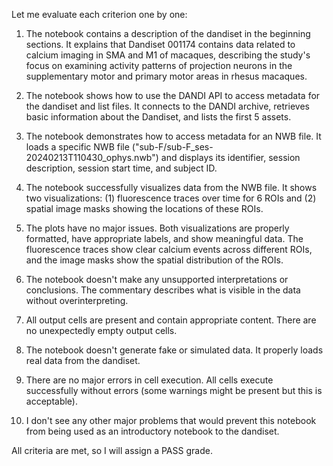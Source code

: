 Let me evaluate each criterion one by one:

1. The notebook contains a description of the dandiset in the beginning sections. It explains that Dandiset 001174 contains data related to calcium imaging in SMA and M1 of macaques, describing the study's focus on examining activity patterns of projection neurons in the supplementary motor and primary motor areas in rhesus macaques.

2. The notebook shows how to use the DANDI API to access metadata for the dandiset and list files. It connects to the DANDI archive, retrieves basic information about the Dandiset, and lists the first 5 assets.

3. The notebook demonstrates how to access metadata for an NWB file. It loads a specific NWB file ("sub-F/sub-F_ses-20240213T110430_ophys.nwb") and displays its identifier, session description, session start time, and subject ID.

4. The notebook successfully visualizes data from the NWB file. It shows two visualizations: (1) fluorescence traces over time for 6 ROIs and (2) spatial image masks showing the locations of these ROIs.

5. The plots have no major issues. Both visualizations are properly formatted, have appropriate labels, and show meaningful data. The fluorescence traces show clear calcium events across different ROIs, and the image masks show the spatial distribution of the ROIs.

6. The notebook doesn't make any unsupported interpretations or conclusions. The commentary describes what is visible in the data without overinterpreting.

7. All output cells are present and contain appropriate content. There are no unexpectedly empty output cells.

8. The notebook doesn't generate fake or simulated data. It properly loads real data from the dandiset.

9. There are no major errors in cell execution. All cells execute successfully without errors (some warnings might be present but this is acceptable).

10. I don't see any other major problems that would prevent this notebook from being used as an introductory notebook to the dandiset.

All criteria are met, so I will assign a PASS grade.
